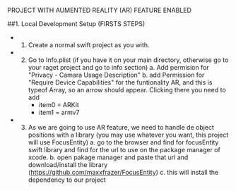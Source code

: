 PROJECT WITH AUMENTED REALITY (AR) FEATURE ENABLED

##1. Local Development Setup (FIRSTS STEPS)
   - 1. Create a normal swift project as you with. 
   - 2. Go to Info.plist (if you have it on your main directory, otherwise go to your raget project and go to info section)
      a. Add permision for "Privacy - Camara Usage Description"
      b. add Permission for "Require Device Capabilities" for the funtionality AR, and this is typeof Array, so an arrow should appear. Clicking there you need to add
         * item0 = ARKit
         * item1 = armv7
   - 3. As we are going to use AR feature, we need to handle de object positions with a library (you may use whatever you want, this project will use FocusEntity)
      a. go to the browser and find for focusEntity swift library and find for the url to use on the package manager of xcode. 
      b. open pakage manager and paste that url and download/install the library (https://github.com/maxxfrazer/FocusEntity)
      c. this will install the dependency to our project
